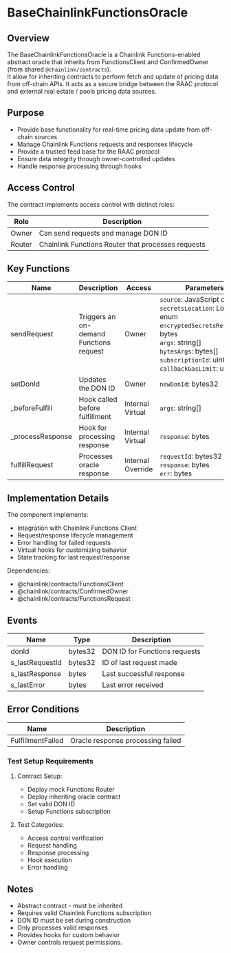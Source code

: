 # BaseChainlinkFunctionsOracle

## Overview

The BaseChainlinkFunctionsOracle is a Chainlink Functions-enabled abstract oracle that inherits from FunctionsClient and ConfirmedOwner (from shared `@chainlink/contracts`).  
It allow for inheriting contracts to perform fetch and update of pricing data from off-chain APIs. It acts as a secure bridge between the RAAC protocol and external real estate / pools pricing data sources.

## Purpose

- Provide base functionality for real-time pricing data update from off-chain sources
- Manage Chainlink Functions requests and responses lifecycle
- Provide a trusted feed base for the RAAC protocol
- Ensure data integrity through owner-controlled updates
- Handle response processing through hooks

## Access Control

The contract implements access control with distinct roles:

| Role | Description |
|------|-------------|
| Owner | Can send requests and manage DON ID |
| Router | Chainlink Functions Router that processes requests |

## Key Functions

| Name | Description | Access | Parameters |
|------|-------------|---------|------------|
| sendRequest | Triggers an on-demand Functions request | Owner | `source`: JavaScript code <br> `secretsLocation`: Location enum <br> `encryptedSecretsReference`: bytes <br> `args`: string[] <br> `bytesArgs`: bytes[] <br> `subscriptionId`: uint64 <br> `callbackGasLimit`: uint32 |
| setDonId | Updates the DON ID | Owner | `newDonId`: bytes32 |
| _beforeFulfill | Hook called before fulfillment | Internal Virtual | `args`: string[] |
| _processResponse | Hook for processing response | Internal Virtual | `response`: bytes |
| fulfillRequest | Processes oracle response | Internal Override | `requestId`: bytes32 <br> `response`: bytes <br> `err`: bytes |

## Implementation Details

The component implements:

- Integration with Chainlink Functions Client
- Request/response lifecycle management
- Error handling for failed requests
- Virtual hooks for customizing behavior
- State tracking for last request/response

Dependencies:

- @chainlink/contracts/FunctionsClient
- @chainlink/contracts/ConfirmedOwner
- @chainlink/contracts/FunctionsRequest

## Events

| Name | Type | Description |
|------|------|-------------|
| donId | bytes32 | DON ID for Functions requests |
| s_lastRequestId | bytes32 | ID of last request made |
| s_lastResponse | bytes | Last successful response |
| s_lastError | bytes | Last error received |

## Error Conditions

| Name | Description |
|------|-------------|
| FulfillmentFailed | Oracle response processing failed |

### Test Setup Requirements

1. Contract Setup:
   - Deploy mock Functions Router
   - Deploy inheriting oracle contract
   - Set valid DON ID
   - Setup Functions subscription

2. Test Categories:
   - Access control verification
   - Request handling
   - Response processing
   - Hook execution
   - Error handling

## Notes

- Abstract contract - must be inherited
- Requires valid Chainlink Functions subscription
- DON ID must be set during construction
- Only processes valid responses
- Provides hooks for custom behavior
- Owner controls request permissions.
